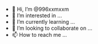 - 👋 Hi, I’m @996xxmxxm
- 👀 I’m interested in ...
- 🌱 I’m currently learning ...
- 💞️ I’m looking to collaborate on ...
- 📫 How to reach me ...

<!---
996xxmxxm/996xxmxxm is a ✨ special ✨ repository because its `README.md` (this file) appears on your GitHub profile.
You can click the Preview link to take a look at your changes.
--->
